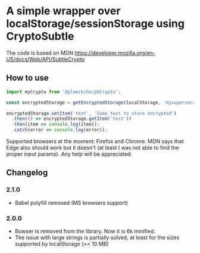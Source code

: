 # A simple wrapper over localStorage/sessionStorage using CryptoSubtle

The code is based on MDN https://developer.mozilla.org/en-US/docs/Web/API/SubtleCrypto

## How to use

```javascript
import myCrypto from '@plamikcho/pbCrypto';

const encryptedStorage = getEncryptedStorage(localStorage, 'mysupersecret', 'salt');

encryptedStorage.setItem('test', 'Some text to store encrypted')
  .then(() => encryptedStorage.getItem('test'))
  .then(item => console.log(item));
  .catch(error => console.log(error));
```
Supported browsers at the moment: Firefox and Chrome. MDN says that Edge also should work but it doesn't (at least I was not able to find the proper input params). Any help will be appreciated.

## Changelog

### 2.1.0

- Babel polyfill removed (MS browsers support)

### 2.0.0

- Bowser is removed from the library. Now it is 6k minified.
- The issue with large strings is partially solved, at least for the sizes supported by localStorage (=< 10 MB)
